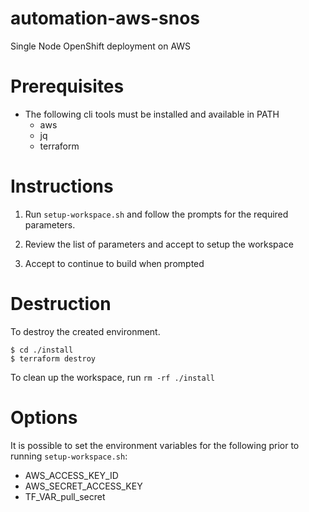 # automation-aws-snos
Single Node OpenShift deployment on AWS

# Prerequisites

- The following cli tools must be installed and available in PATH
    - aws
    - jq
    - terraform

# Instructions

1. Run `setup-workspace.sh` and follow the prompts for the required parameters. 

2. Review the list of parameters and accept to setup the workspace

3. Accept to continue to build when prompted

# Destruction

To destroy the created environment.

```shell
$ cd ./install
$ terraform destroy
```

To clean up the workspace, run `rm -rf ./install`

# Options

It is possible to set the environment variables for the following prior to running `setup-workspace.sh`:
- AWS_ACCESS_KEY_ID
- AWS_SECRET_ACCESS_KEY
- TF_VAR_pull_secret
